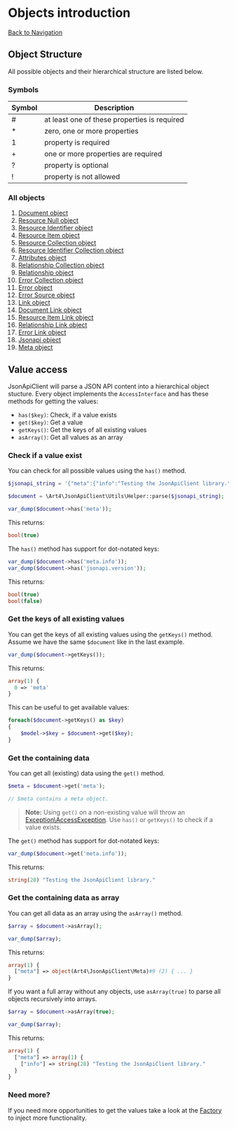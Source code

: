 # Objects introduction
[Back to Navigation](README.md)

## Object Structure

All possible objects and their hierarchical structure are listed below.

### Symbols

| Symbol | Description |
| ------ | ----------- |
| #      | at least one of these properties is required |
| *      | zero, one or more properties |
| 1      | property is required |
| +      | one or more properties are required |
| ?      | property is optional |
| !      | property is not allowed |

### All objects

1. [Document object](objects-document.md)
1. [Resource Null object](objects-resource-null.md)
1. [Resource Identifier object](objects-resource-identifier.md)
1. [Resource Item object](objects-resource-item.md)
1. [Resource Collection object](objects-resource-collection.md)
1. [Resource Identifier Collection object](objects-resource-identifier-collection.md)
1. [Attributes object](objects-attributes.md)
1. [Relationship Collection object](objects-relationship-collection.md)
1. [Relationship object](objects-relationship.md)
1. [Error Collection object](objects-error-collection.md)
1. [Error object](objects-error.md)
1. [Error Source object](objects-error-source.md)
1. [Link object](objects-link.md)
1. [Document Link object](objects-document-link.md)
1. [Resource Item Link object](objects-resource-item-link.md)
1. [Relationship Link object](objects-relationship-link.md)
1. [Error Link object](objects-error-link.md)
1. [Jsonapi object](objects-jsonapi.md)
1. [Meta object](objects-meta.md)

## Value access

JsonApiClient will parse a JSON API content into a hierarchical object stucture. Every object implements the `AccessInterface` and has these methods for getting the values:

- `has($key)`: Check, if a value exists
- `get($key)`: Get a value
- `getKeys()`: Get the keys of all existing values
- `asArray()`: Get all values as an array

### Check if a value exist

You can check for all possible values using the `has()` method.

```php
$jsonapi_string = '{"meta":{"info":"Testing the JsonApiClient library."}}';

$document = \Art4\JsonApiClient\Utils\Helper::parse($jsonapi_string);

var_dump($document->has('meta'));
```

This returns:

```php
bool(true)
```

The `has()` method has support for dot-notated keys:

```php
var_dump($document->has('meta.info'));
var_dump($document->has('jsonapi.version'));
```

This returns:

```php
bool(true)
bool(false)
```

### Get the keys of all existing values

You can get the keys of all existing values using the `getKeys()` method. Assume we have the same `$document` like in the last example.

```php
var_dump($document->getKeys());
```

This returns:

```php
array(1) {
  0 => 'meta'
}
```

This can be useful to get available values:

```php
foreach($document->getKeys() as $key)
{
	$model->$key = $document->get($key);
}
```

### Get the containing data

You can get all (existing) data using the `get()` method.

```php
$meta = $document->get('meta');

// $meta contains a meta object.
```

> **Note:** Using `get()` on a non-existing value will throw an [Exception\AccessException](exception-introduction.md#exceptionaccessexception). Use `has()` or `getKeys()` to check if a value exists.

The `get()` method has support for dot-notated keys:

```php
var_dump($document->get('meta.info'));
```

This returns:

```php
string(28) "Testing the JsonApiClient library."
```

### Get the containing data as array

You can get all data as an array using the `asArray()` method.

```php
$array = $document->asArray();

var_dump($array);
```

This returns:

```php
array(1) {
  ["meta"] => object(Art4\JsonApiClient\Meta)#9 (2) { ... }
}
```

If you want a full array without any objects, use `asArray(true)` to parse all objects recursively into arrays.

```php
$array = $document->asArray(true);

var_dump($array);
```

This returns:

```php
array(1) {
  ["meta"] => array(1) {
    ["info"] => string(28) "Testing the JsonApiClient library."
  }
}
```

### Need more?

If you need more opportunities to get the values take a look at the [Factory](utils-factory.md) to inject more functionality.

